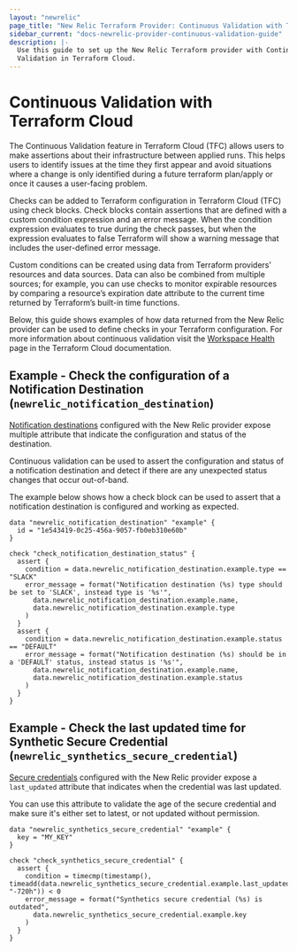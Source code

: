 ```yaml
---
layout: "newrelic"
page_title: "New Relic Terraform Provider: Continuous Validation with Terraform Cloud"
sidebar_current: "docs-newrelic-provider-continuous-validation-guide"
description: |-
  Use this guide to set up the New Relic Terraform provider with Continuous
  Validation in Terraform Cloud.
---
```


# Continuous Validation with Terraform Cloud

The Continuous Validation feature in Terraform Cloud (TFC) allows users to make assertions about their infrastructure between applied runs. This helps users to identify issues at the time they first appear and avoid situations where a change is only identified during a future terraform plan/apply or once it causes a user-facing problem.

Checks can be added to Terraform configuration in Terraform Cloud (TFC) using check blocks. Check blocks contain assertions that are defined with a custom condition expression and an error message. When the condition expression evaluates to true during the check passes, but when the expression evaluates to false Terraform will show a warning message that includes the user-defined error message.

Custom conditions can be created using data from Terraform providers’ resources and data sources. Data can also be combined from multiple sources; for example, you can use checks to monitor expirable resources by comparing a resource’s expiration date attribute to the current time returned by Terraform’s built-in time functions.

Below, this guide shows examples of how data returned from the New Relic provider can be used to define checks in your Terraform configuration. For more information about continuous validation visit the [Workspace Health](https://developer.hashicorp.com/terraform/cloud-docs/workspaces/health#continuous-validation) page in the Terraform Cloud documentation.

## Example - Check the configuration of a Notification Destination (`newrelic_notification_destination`)

[Notification destinations](https://docs.newrelic.com/docs/alerts-applied-intelligence/notifications/destinations/#destinations-and-notifications-statuses) configured with the New Relic provider expose multiple attribute that indicate the configuration and status of the destination.

Continuous validation can be used to assert the configuration and status of a notification
destination and detect if there are any unexpected status changes that occur out-of-band.

The example below shows how a check block can be used to assert that a
notification destination is configured and working as expected.

```hcl
data "newrelic_notification_destination" "example" {
  id = "1e543419-0c25-456a-9057-fb0eb310e60b"
}

check "check_notification_destination_status" {
  assert {
    condition = data.newrelic_notification_destination.example.type == "SLACK"
    error_message = format("Notification destination (%s) type should be set to 'SLACK', instead type is '%s'",
      data.newrelic_notification_destination.example.name,
      data.newrelic_notification_destination.example.type
    )
  }
  assert {
    condition = data.newrelic_notification_destination.example.status == "DEFAULT"
    error_message = format("Notification destination (%s) should be in a 'DEFAULT' status, instead status is '%s'",
      data.newrelic_notification_destination.example.name,
      data.newrelic_notification_destination.example.status
    )
  }
}
```

## Example - Check the last updated time for Synthetic Secure Credential (`newrelic_synthetics_secure_credential`)

[Secure credentials](https://docs.newrelic.com/docs/synthetics/synthetic-monitoring/using-monitors/store-secure-credentials-scripted-browsers-api-tests/) configured with the New Relic provider expose a `last_updated` attribute that indicates when the credential was last updated.

You can use this attribute to validate the age of the secure credential and make sure it's either set to latest, or not updated without permission.

```hcl
data "newrelic_synthetics_secure_credential" "example" {
  key = "MY_KEY"
}

check "check_synthetics_secure_credential" {
  assert {
    condition = timecmp(timestamp(), timeadd(data.newrelic_synthetics_secure_credential.example.last_updated, "-720h")) < 0
    error_message = format("Synthetics secure credential (%s) is outdated",
      data.newrelic_synthetics_secure_credential.example.key
    )
  }
}
```
